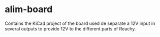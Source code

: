 # alim-board
Contains the KiCad project of the board used de separate a 12V input in several outputs to provide 12V to the different parts of Reachy.

